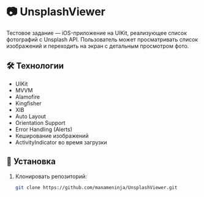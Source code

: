 # 📷 UnsplashViewer

Тестовое задание — iOS-приложение на UIKit, реализующее список фотографий с Unsplash API. Пользователь может просматривать список изображений и переходить на экран с детальным просмотром фото.

## 🛠 Технологии

- UIKit
- MVVM
- Alamofire
- Kingfisher
- XIB
- Auto Layout
- Orientation Support
- Error Handling (Alerts)
- Кеширование изображений
- ActivityIndicator во время загрузки

## 🚀 Установка

1. Клонировать репозиторий:
   ```bash
   git clone https://github.com/manameninja/UnsplashViewer.git
